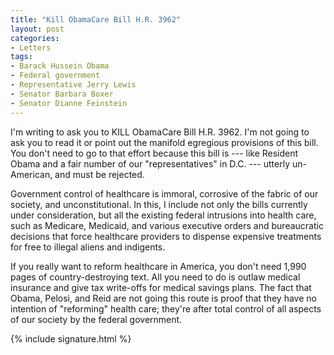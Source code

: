 ```yaml
---
title: "Kill ObamaCare Bill H.R. 3962"
layout: post
categories:
- Letters
tags:
- Barack Hussein Obama
- Federal government
- Representative Jerry Lewis
- Senator Barbara Boxer
- Senator Dianne Feinstein
---
```


I'm writing to ask you to KILL ObamaCare Bill H.R. 3962. I'm not going to ask you to read it or point out the manifold egregious provisions of this bill. You don't need to go to that effort because this bill is --- like Resident Obama and a fair number of our "representatives" in D.C. --- utterly un-American, and must be rejected.  
  
Government control of healthcare is immoral, corrosive of the fabric of our society, and unconstitutional. In this, I include not only the bills currently under consideration, but all the existing federal intrusions into health care, such as Medicare, Medicaid, and various executive orders and bureaucratic decisions that force healthcare providers to dispense expensive treatments for free to illegal aliens and indigents.

If you really want to reform healthcare in America, you don't need 1,990 pages of country-destroying text. All you need to do is outlaw medical insurance and give tax write-offs for medical savings plans. The fact that Obama, Pelosi, and Reid are not going this route is proof that they have no intention of "reforming" health care; they're after total control of all aspects of our society by the federal government.

{% include signature.html %}
